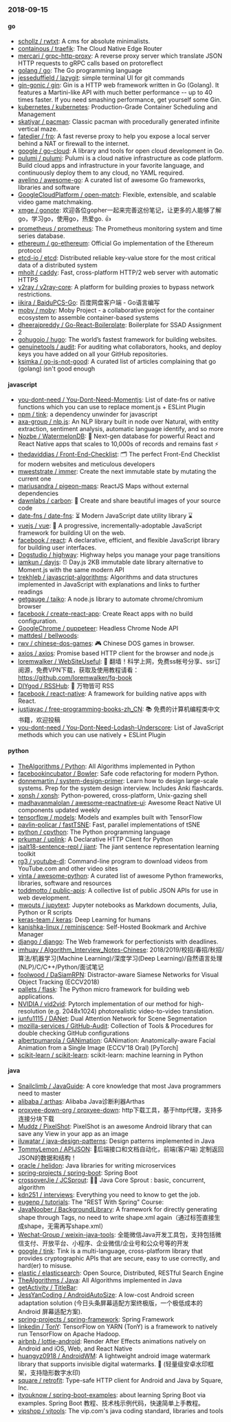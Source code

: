 ### 2018-09-15

#### go
* [schollz / rwtxt](https://github.com/schollz/rwtxt): A cms for absolute minimalists.
* [containous / traefik](https://github.com/containous/traefik): The Cloud Native Edge Router
* [mercari / grpc-http-proxy](https://github.com/mercari/grpc-http-proxy): A reverse proxy server which translate JSON HTTP requests to gRPC calls based on protoreflect
* [golang / go](https://github.com/golang/go): The Go programming language
* [jesseduffield / lazygit](https://github.com/jesseduffield/lazygit): simple terminal UI for git commands
* [gin-gonic / gin](https://github.com/gin-gonic/gin): Gin is a HTTP web framework written in Go (Golang). It features a Martini-like API with much better performance -- up to 40 times faster. If you need smashing performance, get yourself some Gin.
* [kubernetes / kubernetes](https://github.com/kubernetes/kubernetes): Production-Grade Container Scheduling and Management
* [skatiyar / pacman](https://github.com/skatiyar/pacman): Classic pacman with procedurally generated infinite vertical maze.
* [fatedier / frp](https://github.com/fatedier/frp): A fast reverse proxy to help you expose a local server behind a NAT or firewall to the internet.
* [google / go-cloud](https://github.com/google/go-cloud): A library and tools for open cloud development in Go.
* [pulumi / pulumi](https://github.com/pulumi/pulumi): Pulumi is a cloud native infrastructure as code platform. Build cloud apps and infrastructure in your favorite language, and continuously deploy them to any cloud, no YAML required.
* [avelino / awesome-go](https://github.com/avelino/awesome-go): A curated list of awesome Go frameworks, libraries and software
* [GoogleCloudPlatform / open-match](https://github.com/GoogleCloudPlatform/open-match): Flexible, extensible, and scalable video game matchmaking.
* [xmge / gonote](https://github.com/xmge/gonote): 欢迎各位gopher一起来完善这份笔记，让更多的人能够了解go，学习go，使用go，热爱go. 👍
* [prometheus / prometheus](https://github.com/prometheus/prometheus): The Prometheus monitoring system and time series database.
* [ethereum / go-ethereum](https://github.com/ethereum/go-ethereum): Official Go implementation of the Ethereum protocol
* [etcd-io / etcd](https://github.com/etcd-io/etcd): Distributed reliable key-value store for the most critical data of a distributed system
* [mholt / caddy](https://github.com/mholt/caddy): Fast, cross-platform HTTP/2 web server with automatic HTTPS
* [v2ray / v2ray-core](https://github.com/v2ray/v2ray-core): A platform for building proxies to bypass network restrictions.
* [iikira / BaiduPCS-Go](https://github.com/iikira/BaiduPCS-Go): 百度网盘客户端 - Go语言编写
* [moby / moby](https://github.com/moby/moby): Moby Project - a collaborative project for the container ecosystem to assemble container-based systems
* [dheerajpreddy / Go-React-Boilerplate](https://github.com/dheerajpreddy/Go-React-Boilerplate): Boilerplate for SSAD Assignment 2
* [gohugoio / hugo](https://github.com/gohugoio/hugo): The world’s fastest framework for building websites.
* [genuinetools / audit](https://github.com/genuinetools/audit): For auditing what collaborators, hooks, and deploy keys you have added on all your GitHub repositories.
* [ksimka / go-is-not-good](https://github.com/ksimka/go-is-not-good): A curated list of articles complaining that go (golang) isn't good enough

#### javascript
* [you-dont-need / You-Dont-Need-Momentjs](https://github.com/you-dont-need/You-Dont-Need-Momentjs): List of date-fns or native functions which you can use to replace moment.js + ESLint Plugin
* [npm / tink](https://github.com/npm/tink): a dependency unwinder for javascript
* [axa-group / nlp.js](https://github.com/axa-group/nlp.js): An NLP library built in node over Natural, with entity extraction, sentiment analysis, automatic language identify, and so more
* [Nozbe / WatermelonDB](https://github.com/Nozbe/WatermelonDB): 🍉 Next-gen database for powerful React and React Native apps that scales to 10,000s of records and remains fast ⚡️
* [thedaviddias / Front-End-Checklist](https://github.com/thedaviddias/Front-End-Checklist): 🗂 The perfect Front-End Checklist for modern websites and meticulous developers
* [mweststrate / immer](https://github.com/mweststrate/immer): Create the next immutable state by mutating the current one
* [mariusandra / pigeon-maps](https://github.com/mariusandra/pigeon-maps): ReactJS Maps without external dependencies
* [dawnlabs / carbon](https://github.com/dawnlabs/carbon): 🎨 Create and share beautiful images of your source code
* [date-fns / date-fns](https://github.com/date-fns/date-fns): ⏳ Modern JavaScript date utility library ⌛️
* [vuejs / vue](https://github.com/vuejs/vue): 🖖 A progressive, incrementally-adoptable JavaScript framework for building UI on the web.
* [facebook / react](https://github.com/facebook/react): A declarative, efficient, and flexible JavaScript library for building user interfaces.
* [Dogstudio / highway](https://github.com/Dogstudio/highway): Highway helps you manage your page transitions
* [iamkun / dayjs](https://github.com/iamkun/dayjs): ⏰ Day.js 2KB immutable date library alternative to Moment.js with the same modern API
* [trekhleb / javascript-algorithms](https://github.com/trekhleb/javascript-algorithms): Algorithms and data structures implemented in JavaScript with explanations and links to further readings
* [getgauge / taiko](https://github.com/getgauge/taiko): A node.js library to automate chrome/chromium browser
* [facebook / create-react-app](https://github.com/facebook/create-react-app): Create React apps with no build configuration.
* [GoogleChrome / puppeteer](https://github.com/GoogleChrome/puppeteer): Headless Chrome Node API
* [mattdesl / bellwoods](https://github.com/mattdesl/bellwoods): 
* [rwv / chinese-dos-games](https://github.com/rwv/chinese-dos-games): 🎮 Chinese DOS games in browser.
* [axios / axios](https://github.com/axios/axios): Promise based HTTP client for the browser and node.js
* [loremwalker / WebSiteUseful](https://github.com/loremwalker/WebSiteUseful): 🍅 翻墙！科学上网，免费ss帐号分享、ssr订阅源，免费VPN下载，获取及使用教程请看：https://github.com/loremwalker/fq-book
* [DIYgod / RSSHub](https://github.com/DIYgod/RSSHub): 🍰 万物皆可 RSS
* [facebook / react-native](https://github.com/facebook/react-native): A framework for building native apps with React.
* [justjavac / free-programming-books-zh_CN](https://github.com/justjavac/free-programming-books-zh_CN): 📚 免费的计算机编程类中文书籍，欢迎投稿
* [you-dont-need / You-Dont-Need-Lodash-Underscore](https://github.com/you-dont-need/You-Dont-Need-Lodash-Underscore): List of JavaScript methods which you can use natively + ESLint Plugin

#### python
* [TheAlgorithms / Python](https://github.com/TheAlgorithms/Python): All Algorithms implemented in Python
* [facebookincubator / Bowler](https://github.com/facebookincubator/Bowler): Safe code refactoring for modern Python.
* [donnemartin / system-design-primer](https://github.com/donnemartin/system-design-primer): Learn how to design large-scale systems. Prep for the system design interview. Includes Anki flashcards.
* [xonsh / xonsh](https://github.com/xonsh/xonsh): Python-powered, cross-platform, Unix-gazing shell
* [madhavanmalolan / awesome-reactnative-ui](https://github.com/madhavanmalolan/awesome-reactnative-ui): Awesome React Native UI components updated weekly
* [tensorflow / models](https://github.com/tensorflow/models): Models and examples built with TensorFlow
* [pavlin-policar / fastTSNE](https://github.com/pavlin-policar/fastTSNE): Fast, parallel implementations of tSNE
* [python / cpython](https://github.com/python/cpython): The Python programming language
* [prkumar / uplink](https://github.com/prkumar/uplink): A Declarative HTTP Client for Python
* [jsalt18-sentence-repl / jiant](https://github.com/jsalt18-sentence-repl/jiant): The jiant sentence representation learning toolkit
* [rg3 / youtube-dl](https://github.com/rg3/youtube-dl): Command-line program to download videos from YouTube.com and other video sites
* [vinta / awesome-python](https://github.com/vinta/awesome-python): A curated list of awesome Python frameworks, libraries, software and resources
* [toddmotto / public-apis](https://github.com/toddmotto/public-apis): A collective list of public JSON APIs for use in web development.
* [mwouts / jupytext](https://github.com/mwouts/jupytext): Jupyter notebooks as Markdown documents, Julia, Python or R scripts
* [keras-team / keras](https://github.com/keras-team/keras): Deep Learning for humans
* [kanishka-linux / reminiscence](https://github.com/kanishka-linux/reminiscence): Self-Hosted Bookmark and Archive Manager
* [django / django](https://github.com/django/django): The Web framework for perfectionists with deadlines.
* [imhuay / Algorithm_Interview_Notes-Chinese](https://github.com/imhuay/Algorithm_Interview_Notes-Chinese): 2018/2019/校招/春招/秋招/算法/机器学习(Machine Learning)/深度学习(Deep Learning)/自然语言处理(NLP)/C/C++/Python/面试笔记
* [foolwood / DaSiamRPN](https://github.com/foolwood/DaSiamRPN): Distractor-aware Siamese Networks for Visual Object Tracking (ECCV2018)
* [pallets / flask](https://github.com/pallets/flask): The Python micro framework for building web applications.
* [NVIDIA / vid2vid](https://github.com/NVIDIA/vid2vid): Pytorch implementation of our method for high-resolution (e.g. 2048x1024) photorealistic video-to-video translation.
* [junfu1115 / DANet](https://github.com/junfu1115/DANet): Dual Attention Network for Scene Segmentation
* [mozilla-services / GitHub-Audit](https://github.com/mozilla-services/GitHub-Audit): Collection of Tools & Procedures for double checking GitHub configurations
* [albertpumarola / GANimation](https://github.com/albertpumarola/GANimation): GANimation: Anatomically-aware Facial Animation from a Single Image (ECCV'18 Oral) [PyTorch]
* [scikit-learn / scikit-learn](https://github.com/scikit-learn/scikit-learn): scikit-learn: machine learning in Python

#### java
* [Snailclimb / JavaGuide](https://github.com/Snailclimb/JavaGuide): A core knowledge that most Java programmers need to master
* [alibaba / arthas](https://github.com/alibaba/arthas): Alibaba Java诊断利器Arthas
* [proxyee-down-org / proxyee-down](https://github.com/proxyee-down-org/proxyee-down): http下载工具，基于http代理，支持多连接分块下载
* [Muddz / PixelShot](https://github.com/Muddz/PixelShot): PixelShot is an awesome Android library that can save any View in your app as an image
* [iluwatar / java-design-patterns](https://github.com/iluwatar/java-design-patterns): Design patterns implemented in Java
* [TommyLemon / APIJSON](https://github.com/TommyLemon/APIJSON): 🚀后端接口和文档自动化，前端(客户端) 定制返回JSON的数据和结构！
* [oracle / helidon](https://github.com/oracle/helidon): Java libraries for writing microservices
* [spring-projects / spring-boot](https://github.com/spring-projects/spring-boot): Spring Boot
* [crossoverJie / JCSprout](https://github.com/crossoverJie/JCSprout): 👨‍🎓 Java Core Sprout : basic, concurrent, algorithm
* [kdn251 / interviews](https://github.com/kdn251/interviews): Everything you need to know to get the job.
* [eugenp / tutorials](https://github.com/eugenp/tutorials): The "REST With Spring" Course:
* [JavaNoober / BackgroundLibrary](https://github.com/JavaNoober/BackgroundLibrary): A framework for directly generating shape through Tags, no need to write shape.xml again（通过标签直接生成shape，无需再写shape.xml）
* [Wechat-Group / weixin-java-tools](https://github.com/Wechat-Group/weixin-java-tools): 全能微信Java开发工具包，支持包括微信支付、开放平台、小程序、企业微信/企业号和公众号等的开发
* [google / tink](https://github.com/google/tink): Tink is a multi-language, cross-platform library that provides cryptographic APIs that are secure, easy to use correctly, and hard(er) to misuse.
* [elastic / elasticsearch](https://github.com/elastic/elasticsearch): Open Source, Distributed, RESTful Search Engine
* [TheAlgorithms / Java](https://github.com/TheAlgorithms/Java): All Algorithms implemented in Java
* [getActivity / TitleBar](https://github.com/getActivity/TitleBar): 
* [JessYanCoding / AndroidAutoSize](https://github.com/JessYanCoding/AndroidAutoSize): A low-cost Android screen adaptation solution (今日头条屏幕适配方案终极版，一个极低成本的 Android 屏幕适配方案).
* [spring-projects / spring-framework](https://github.com/spring-projects/spring-framework): Spring Framework
* [linkedin / TonY](https://github.com/linkedin/TonY): TensorFlow on YARN (TonY) is a framework to natively run TensorFlow on Apache Hadoop.
* [airbnb / lottie-android](https://github.com/airbnb/lottie-android): Render After Effects animations natively on Android and iOS, Web, and React Native
* [huangyz0918 / AndroidWM](https://github.com/huangyz0918/AndroidWM): A lightweight android image watermark library that supports invisible digital watermarks. 🌁 (轻量级安卓水印框架，支持隐形数字水印)
* [square / retrofit](https://github.com/square/retrofit): Type-safe HTTP client for Android and Java by Square, Inc.
* [ityouknow / spring-boot-examples](https://github.com/ityouknow/spring-boot-examples): about learning Spring Boot via examples. Spring Boot 教程、技术栈示例代码，快速简单上手教程。
* [vipshop / vjtools](https://github.com/vipshop/vjtools): The vip.com's java coding standard, libraries and tools
